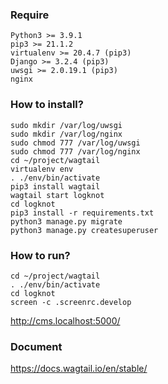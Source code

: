 ### Require

```
Python3 >= 3.9.1
pip3 >= 21.1.2
virtualenv >= 20.4.7 (pip3)
Django >= 3.2.4 (pip3)
uwsgi >= 2.0.19.1 (pip3)
nginx
```


### How to install?

```
sudo mkdir /var/log/uwsgi
sudo mkdir /var/log/nginx
sudo chmod 777 /var/log/uwsgi
sudo chmod 777 /var/log/nginx
cd ~/project/wagtail
virtualenv env
. ./env/bin/activate
pip3 install wagtail
wagtail start logknot
cd logknot
pip3 install -r requirements.txt
python3 manage.py migrate
python3 manage.py createsuperuser
```



### How to run?

```
cd ~/project/wagtail
. ./env/bin/activate
cd logknot
screen -c .screenrc.develop
````
http://cms.localhost:5000/



### Document

https://docs.wagtail.io/en/stable/